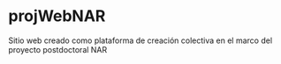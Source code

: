 # projWebNAR
Sitio web creado como plataforma de creación colectiva en el marco del proyecto postdoctoral NAR
